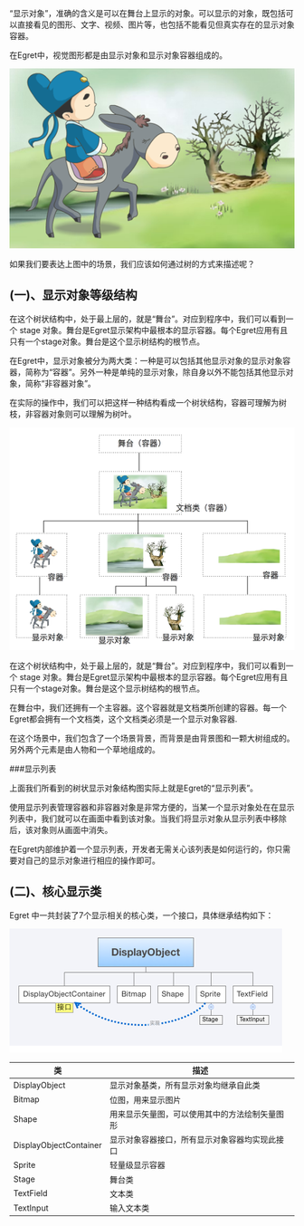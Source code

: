 “显示对象”，准确的含义是可以在舞台上显示的对象。可以显示的对象，既包括可以直接看见的图形、文字、视频、图片等，也包括不能看见但真实存在的显示对象容器。

在Egret中，视觉图形都是由显示对象和显示对象容器组成的。

![](5565305cb440c.png)

如果我们要表达上图中的场景，我们应该如何通过树的方式来描述呢？

## (一)、显示对象等级结构

在这个树状结构中，处于最上层的，就是“舞台”。对应到程序中，我们可以看到一个 stage 对象。舞台是Egret显示架构中最根本的显示容器。每个Egret应用有且只有一个stage对象。舞台是这个显示树结构的根节点。

在Egret中，显示对象被分为两大类：一种是可以包括其他显示对象的显示对象容器，简称为“容器”。另外一种是单纯的显示对象，除自身以外不能包括其他显示对象，简称“非容器对象”。

在实际的操作中，我们可以把这样一种结构看成一个树状结构，容器可理解为树枝，非容器对象则可以理解为树叶。

![](5565305cb55a6.png)

在这个树状结构中，处于最上层的，就是“舞台”。对应到程序中，我们可以看到一个 stage 对象。舞台是Egret显示架构中最根本的显示容器。每个Egret应用有且只有一个stage对象。舞台是这个显示树结构的根节点。

在舞台中，我们还拥有一个主容器。这个容器就是文档类所创建的容器。每一个Egret都会拥有一个文档类，这个文档类必须是一个显示对象容器.

在这个场景中，我们包含了一个场景背景，而背景是由背景图和一颗大树组成的。另外两个元素是由人物和一个草地组成的。

###显示列表

上面我们所看到的树状显示对象结构图实际上就是Egret的“显示列表”。

使用显示列表管理容器和非容器对象是非常方便的，当某一个显示对象处在在显示列表中，我们就可以在画面中看到该对象。当我们将显示对象从显示列表中移除后，该对象则从画面中消失。

在Egret内部维护着一个显示列表，开发者无需关心该列表是如何运行的，你只需要对自己的显示对象进行相应的操作即可。

## (二)、核心显示类

Egret 中一共封装了7个显示相关的核心类，一个接口，具体继承结构如下：

![](55a31b94726f8.png)

| 类 |  描述 |
|  --- |  --- |
|  DisplayObject | 显示对象基类，所有显示对象均继承自此类 |
|  Bitmap |  位图，用来显示图片 |
|  Shape | 用来显示矢量图，可以使用其中的方法绘制矢量图形 |
|  DisplayObjectContainer |  显示对象容器接口，所有显示对象容器均实现此接口 |
|  Sprite |  轻量级显示容器 |
|  Stage |  舞台类 |
|  TextField |  文本类 |
|  TextInput |  输入文本类 |


